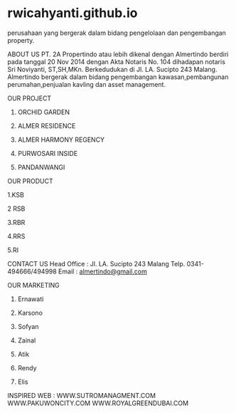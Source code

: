 # rwicahyanti.github.io
perusahaan yang bergerak dalam bidang pengelolaan dan pengembangan property.

ABOUT US
PT. 2A Propertindo atau lebih dikenal dengan Almertindo berdiri pada tanggal  20 Nov 2014 dengan Akta Notaris No. 104 dihadapan notaris Sri Noviyanti, ST,SH,MKn. Berkedudukan di Jl. LA. Sucipto 243 Malang.
Almertindo bergerak dalam bidang pengembangan kawasan,pembangunan perumahan,penjualan kavling dan asset management.

OUR PROJECT

1. ORCHID GARDEN

2. ALMER RESIDENCE

3. ALMER HARMONY REGENCY

4. PURWOSARI INSIDE

5. PANDANWANGI

OUR PRODUCT

1.KSB

2 RSB

3.RBR

4.RRS

5.RI

CONTACT US
Head Office : Jl. LA. Sucipto 243 Malang
              Telp. 0341-494666/494998
Email       : almertindo@gmail.com

OUR MARKETING

1. Ernawati

2. Karsono

3. Sofyan

4. Zainal

5. Atik

6. Rendy

7. Elis

INSPIRED WEB : WWW.SUTROMANAGMENT.COM
               WWW.PAKUWONCITY.COM
               WWW.ROYALGREENDUBAI.COM
               
